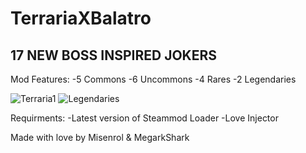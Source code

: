 # TerrariaXBalatro
## 17 NEW BOSS INSPIRED JOKERS

Mod Features:
-5 Commons
-6 Uncommons
-4 Rares
-2 Legendaries

![Terraria1](https://github.com/user-attachments/assets/c81f3c20-1759-41a7-b032-2fc28a28da26)
![Legendaries](https://github.com/user-attachments/assets/77128361-9512-4105-9edb-8579b65cc306)

Requirments:
-Latest version of Steammod Loader
-Love Injector

Made with love by Misenrol & MegarkShark
